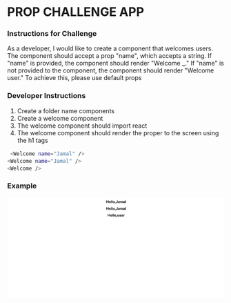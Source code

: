 # PROP CHALLENGE APP

### Instructions for Challenge

As a developer, I would like to create a component that welcomes users.
The component should accept a prop "name", which accepts a string.
If "name" is provided, the component should render "Welcome **\_**."
If "name" is not provided to the component, the component should render "Welcome user."
To achieve this, please use default props

### Developer Instructions

1.  Create a folder name components
2.  Create a welcome component
3.  The welcome component should import react
4.  The welcome component should render the proper to the screen using the h1 tags

```bash
 <Welcome name="Jamal" />
<Welcome name="Jamal" />
<Welcome />
```

### Example

![](demo.png)
